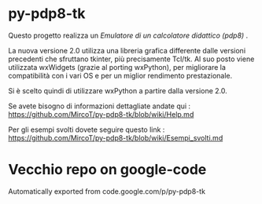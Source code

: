 # py-pdp8-tk

Questo progetto realizza un _Emulatore di un calcolatore didattico (pdp8)_ .

La nuova versione 2.0 utilizza una libreria grafica differente dalle versioni precedenti che sfruttano tkinter, più precisamente Tcl/tk. Al suo posto viene utilizzata wxWidgets (grazie al porting wxPython), per migliorare la compatibilità con i vari OS e per un miglior rendimento prestazionale.

Si è scelto quindi di utilizzare wxPython a partire dalla versione 2.0.

Se avete bisogno di informazioni dettagliate andate qui : https://github.com/MircoT/py-pdp8-tk/blob/wiki/Help.md

Per gli esempi svolti dovete seguire questo link : https://github.com/MircoT/py-pdp8-tk/blob/wiki/Esempi_svolti.md

# Vecchio repo on google-code
Automatically exported from code.google.com/p/py-pdp8-tk
